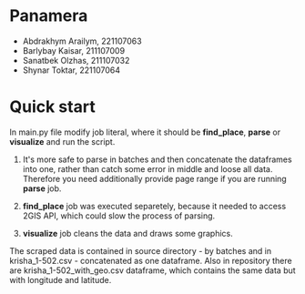 # Panamera
- Abdrakhym Arailym, 221107063
- Barlybay Kaisar, 211107009
- Sanatbek Olzhas, 211107032
- Shynar Toktar, 221107064


# Quick start
In main.py file modify job literal, where it should be **find_place**, **parse** or **visualize** and run the script. 

1. It's more safe to parse in batches and then concatenate the dataframes into one, rather than catch some error in middle and loose all data. Therefore you need additionally provide page range if you are running **parse** job.

1. **find_place** job was executed separetely, because it needed to access 2GIS API, which could slow the process of parsing.

1. **visualize** job cleans the data and draws some graphics.

The scraped data is contained in source directory - by batches and in krisha_1-502.csv - concatenated as one dataframe. Also in repository there are krisha_1-502_with_geo.csv dataframe, which contains the same data but with longitude and latitude.
